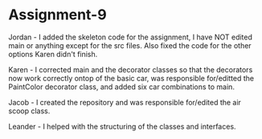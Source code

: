 # Assignment-9
Jordan - I added the skeleton code for the assignment, I have NOT edited main or anything except for the src files. Also fixed the code for the other options Karen didn't finish.

Karen - I corrected main and the decorator classes so that the decorators now work correctly ontop of the basic car, was responsible for/editted the PaintColor decorator class, and added six car combinations to main.

Jacob - I created the repository and was responsible for/edited the air scoop class.

Leander - I helped with the structuring of the classes and interfaces.
